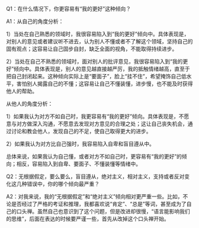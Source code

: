 Q1：在什么情况下，你更容易有“我的更好”这种倾向？

A1：从自己的角度分析：

1）当处在自己熟悉的领域时，我很容易陷入到“我的更好”倾向中。具体表现是，对别人的意见或者建议听不进去，认为别人不懂或者不了解这个领域，坚持自己的固有观点；这容易让自己固步自封，缺乏全面的视角，不能取得持续进步。

2）当处在自己不熟悉的领域时，面对别人的批评意见，我很容易陷入到“我的更好”倾向中。具体表现是，别人的意见越直接越严厉，我的抵触情绪越高，直至于把自己封闭起来。这种倾向实际上是“要面子”，脸上“挂不住”，希望掩饰自己低水平，害怕别人揭露自己的不懂；这容易让自己不懂装懂，进步慢，也不能及时获得他人的帮助。

从他人的角度分析：

1）如果我认为对方不如自己时，我更容易有“我的更好”倾向。具体表现是，不愿意与对方做深入沟通，不愿意去发现对方意见的合理之处；这让自己丧失机会，通过讨论和教会他人，发现自己的不足，使自己取得更大的进步。

2）如果我认为对方比自己强时，我容易陷入自卑和盲目遵从中。

总体来说，如果我认为自己懂，或者对方不如自己时，更容易有“我的更好”的倾向；相反，容易陷入到自卑、要面子、不懂装懂等情绪中。

Q2：无根据假定，要么要么，盲目遵从，绝对主义，相对主义，支持或者反对变化这几种错误中，你的哪个倾向最严重？

A2：对我来说，我的“无根据假定”和“绝对主义”倾向相对更严重一些。比如，不论是否经过了严格的考证和推理，我都喜欢说“肯定”、“总是”等词，甚至成为了自己的口头禅。虽然自己也意识到了这个问题，但是改进却很慢，“语言能影响我们的思维”，后面在表达的时候要严谨一些，首先从改掉这个口头禅开始。
